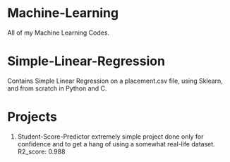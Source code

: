 # Machine-Learning
 All of my Machine Learning Codes.

# Simple-Linear-Regression
 Contains Simple Linear Regression on a placement.csv file, using Sklearn, and from scratch in Python and C.

# Projects
 1. Student-Score-Predictor
    extremely simple project done only for confidence and to get a hang of using a somewhat real-life dataset.
    R2_score: 0.988
